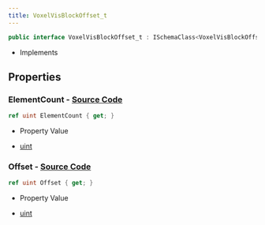 ```yaml
---
title: VoxelVisBlockOffset_t
---
```


```csharp
public interface VoxelVisBlockOffset_t : ISchemaClass<VoxelVisBlockOffset_t>, ISchemaField, ISchemaClass, INativeHandle
```

- Implements

## Properties

### **ElementCount** - [Source Code](https://github.com/swiftly-solution/swiftlys2/blob/main/managed/src/SwiftlyS2.Generated/Schemas/Interfaces/VoxelVisBlockOffset_t.cs#L18)

```csharp
ref uint ElementCount { get; }
```

- Property Value

- [uint](https://learn.microsoft.com/dotnet/api/system.uint32)

### **Offset** - [Source Code](https://github.com/swiftly-solution/swiftlys2/blob/main/managed/src/SwiftlyS2.Generated/Schemas/Interfaces/VoxelVisBlockOffset_t.cs#L16)

```csharp
ref uint Offset { get; }
```

- Property Value

- [uint](https://learn.microsoft.com/dotnet/api/system.uint32)

